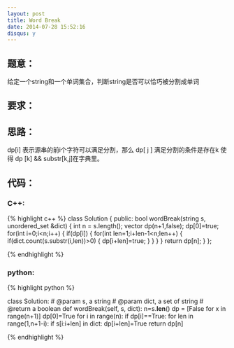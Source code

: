 ```yaml
---
layout: post
title: Word Break
date: 2014-07-28 15:52:16
disqus: y
---
```


## 题意：
给定一个string和一个单词集合，判断string是否可以恰巧被分割成单词

## 要求：


## 思路：
dp[i]  表示源串的前i个字符可以满足分割，那么 dp[ j ] 满足分割的条件是存在k 使得 dp [k] && substr[k,j]在字典里。

## 代码：

### C++:

{% highlight c++ %}
class Solution {
public:
    bool wordBreak(string s, unordered_set<string> &dict) {
        int n = s.length();
        vector<bool> dp(n+1,false);
        dp[0]=true;
        for(int i=0;i<n;i++)
        {
            if(dp[i])
            {
                for(int len=1;i+len-1<n;len++)
                {
                    if(dict.count(s.substr(i,len))>0)
                    {
                        dp[i+len]=true;
                    }
                }
            }
        }
        return dp[n];
    }
};


 {% endhighlight %}
### python:

{% highlight python %}

class Solution:
    # @param s, a string
    # @param dict, a set of string
    # @return a boolean
    def wordBreak(self, s, dict):
        n=s.__len__()
        dp = [False for x in range(n+1)]
        dp[0]=True
        for i in range(n):
            if dp[i]==True:
                for len in range(1,n+1-i):
                    if s[i:i+len] in dict:
                        dp[i+len]=True
        return dp[n]
        
 {% endhighlight %}
